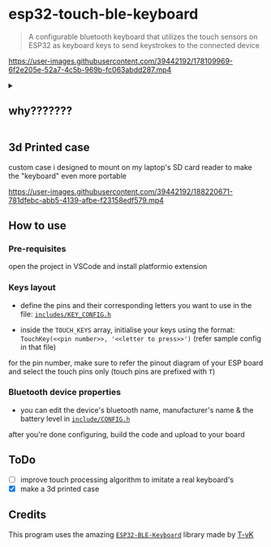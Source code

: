 # esp32-touch-ble-keyboard

> A configurable bluetooth keyboard that utilizes the touch sensors on ESP32 as
> keyboard keys to send keystrokes to the connected device

https://user-images.githubusercontent.com/39442192/178109969-6f2e205e-52a7-4c5b-969b-fc063abdd287.mp4

<details>
  <summary><h2>why???????</h2></summary>
  
  
Since the past few months I've been noticing that when travelling with my laptop
some keys (`2`, `w`, `s`, `x`, `f5-8`) were just not responding on the hardware
level. Smacking the keys multiple times seemed to bring them back to life until
i travelled with my laptop again. \
But as time passed, even that method to beat life into my keys became a lost hope.

I didn't feel like spending on a new keyboard and I had an esp lying around,
so......

</details>

## 3d Printed case
custom case i designed to mount on my laptop's SD card reader to make the "keyboard"
even more portable

https://user-images.githubusercontent.com/39442192/188220671-781dfebc-abb5-4139-afbe-f23158edf579.mp4


## How to use

### Pre-requisites

open the project in VSCode and install platformio extension

### Keys layout

- define the pins and their corresponding letters you want to use in the file:
  [`includes/KEY_CONFIG.h`](https://github.com/RoguedBear/esp32-touch-ble-keyboard/blob/main/include/KEY_CONFIG.h#L4-L5)

- inside the `TOUCH_KEYS` array, initialise your keys using the format:
  `TouchKey(<<pin number>>, '<<letter to press>>')` (refer sample config in that
  file)

for the pin number, make sure to refer the pinout diagram of your ESP board and
select the touch pins only (touch pins are prefixed with `T`)

### Bluetooth device properties

- you can edit the device's bluetooth name, manufacturer's name & the battery
  level in [`include/CONFIG.h`](/include/CONFIG.h)

after you're done configuring, build the code and upload to your board

## ToDo

- [ ] improve touch processing algorithm to imitate a real keyboard's
- [x] make a 3d printed case

## Credits

This program uses the amazing
[`ESP32-BLE-Keyboard`](https://github.com/T-vK/ESP32-BLE-Keyboard) library made
by [T-vK](https://github.com/T-vK)
